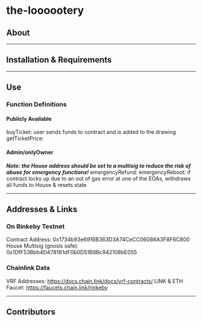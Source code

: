 # the-loooootery

## About


---

## Installation & Requirements


---

## Use

### Function Definitions
#### Publicly Available
buyTicket: user sends funds to contract and is added to the drawing
getTicketPrice: 

#### Admin/onlyOwner 
  ***Note: the House address should be set to a multisig to reduce the risk of abuse for emergency functions!***
emergencyRefund: 
emergencyReboot: if contract locks up due to an out of gas error at one of the EOAs, withdraws all funds to House & resets state


---

## Addresses & Links

### On Rinkeby Testnet
Contract Address: 0x1734b93e6916B363D3A74CeCC06086A3F8F6C800
House Multisig (gnosis safe): 0x1DfF53Bbb4D478161dF0b0D51B8Bc942108bE055

### Chainlink Data
VRF Addresses: https://docs.chain.link/docs/vrf-contracts/
LINK & ETH Faucet: https://faucets.chain.link/rinkeby

---

## Contributors
